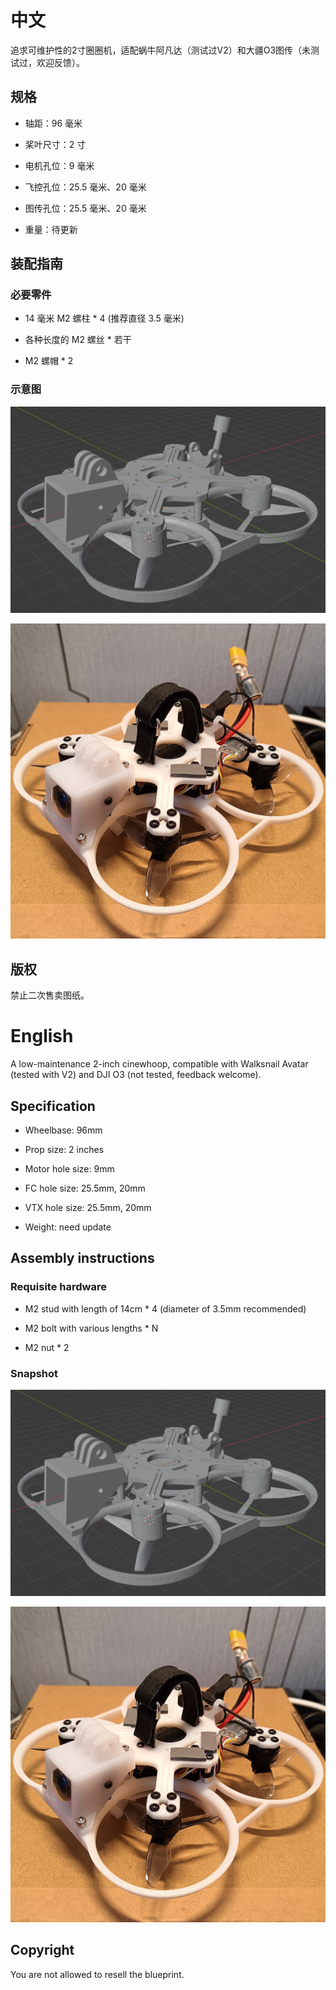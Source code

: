 # 中文

追求可维护性的2寸圈圈机，适配蜗牛阿凡达（测试过V2）和大疆O3图传（未测试过，欢迎反馈）。

## 规格

* 轴距：96 毫米

* 桨叶尺寸：2 寸

* 电机孔位：9 毫米

* 飞控孔位：25.5 毫米、20 毫米

* 图传孔位：25.5 毫米、20 毫米

* 重量：待更新

## 装配指南

### 必要零件

* 14 毫米 M2 螺柱 * 4 (推荐直径 3.5 毫米)

* 各种长度的 M2 螺丝 * 若干

* M2 螺帽 * 2

### 示意图

![Example 1](snapshot_0.png)

![Example 2](snapshot_1.jpg)

## 版权

禁止二次售卖图纸。

# English

A low-maintenance 2-inch cinewhoop, compatible with Walksnail Avatar (tested with V2) and DJI O3 (not tested, feedback welcome).

## Specification

* Wheelbase: 96mm

* Prop size: 2 inches

* Motor hole size: 9mm

* FC hole size: 25.5mm, 20mm

* VTX hole size: 25.5mm, 20mm

* Weight: need update

## Assembly instructions

### Requisite hardware

* M2 stud with length of 14cm * 4 (diameter of 3.5mm recommended)

* M2 bolt with various lengths * N

* M2 nut * 2

### Snapshot

![Example 1](snapshot_0.png)

![Example 2](snapshot_1.jpg)

## Copyright

You are not allowed to resell the blueprint.
